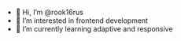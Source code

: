 - 👋 Hi, I’m @rook16rus
- 👀 I’m interested in frontend development
- 🌱 I’m currently learning adaptive and responsive
